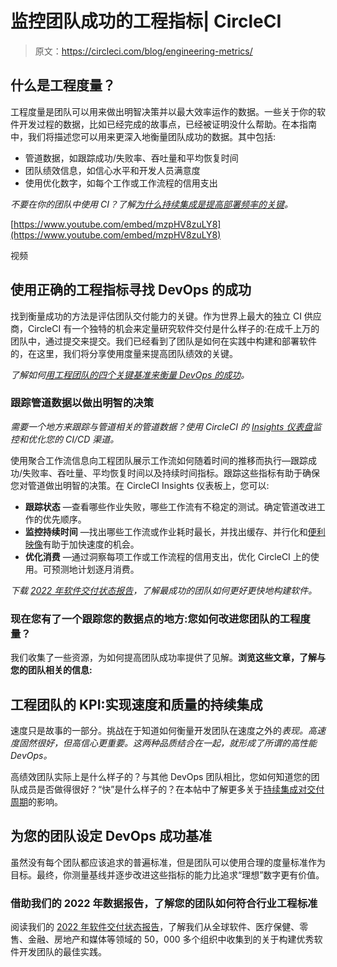 # 监控团队成功的工程指标| CircleCI

> 原文：<https://circleci.com/blog/engineering-metrics/>

## 什么是工程度量？

工程度量是团队可以用来做出明智决策并以最大效率运作的数据。一些关于你的软件开发过程的数据，比如已经完成的故事点，已经被证明没什么帮助。在本指南中，我们将描述您可以用来更深入地衡量团队成功的数据。其中包括:

*   管道数据，如跟踪成功/失败率、吞吐量和平均恢复时间
*   团队绩效信息，如信心水平和开发人员满意度
*   使用优化数字，如每个工作或工作流程的信用支出

*不要在你的团队中使用 CI？了解[为什么持续集成是提高部署频率的关键](https://circleci.com/blog/why-continuous-integration-is-key-to-stepping-up-deployment-frequency/)。*

[https://www.youtube.com/embed/mzpHV8zuLY8](https://www.youtube.com/embed/mzpHV8zuLY8)

视频

## 使用正确的工程指标寻找 DevOps 的成功

找到衡量成功的方法是评估团队交付能力的关键。作为世界上最大的独立 CI 供应商，CircleCI 有一个独特的机会来定量研究软件交付是什么样子的:在成千上万的团队中，通过提交来提交。我们已经看到了团队是如何在实践中构建和部署软件的，在这里，我们将分享使用度量来提高团队绩效的关键。

*了解如何[用工程团队的四个关键基准来衡量 DevOps 的成功](https://circleci.com/blog/how-to-measure-devops-success-4-key-metrics/)。*

### 跟踪管道数据以做出明智的决策

*需要一个地方来跟踪与管道相关的管道数据？使用 CircleCI 的 [Insights 仪表盘](https://circleci.com/blog/monitor-and-optimize-your-ci-cd-pipeline-with-insights-from-circleci/)监控和优化您的 CI/CD 渠道。*

使用聚合工作流信息向工程团队展示工作流如何随着时间的推移而执行—跟踪成功/失败率、吞吐量、平均恢复时间以及持续时间指标。跟踪这些指标有助于确保您对管道做出明智的决策。在 CircleCI Insights 仪表板上，您可以:

*   **跟踪状态** —查看哪些作业失败，哪些工作流有不稳定的测试。确定管道改进工作的优先顺序。
*   **监控持续时间** —找出哪些工作流或作业耗时最长，并找出缓存、并行化和[便利映像](https://circleci.com/blog/announcing-our-next-generation-convenience-images-smaller-faster-more-deterministic/)有助于加快速度的机会。
*   **优化消费** —通过洞察每项工作或工作流程的信用支出，优化 CircleCI 上的使用。可预测地计划逐月消费。

*下载 [2022 年软件交付状态报告](https://circleci.com/resources/2022-state-of-software-delivery/)，了解最成功的团队如何更好更快地构建软件。*

### 现在您有了一个跟踪您的数据点的地方:您如何改进您团队的工程度量？

我们收集了一些资源，为如何提高团队成功率提供了见解。**浏览这些文章，了解与您的团队相关的信息:**

## 工程团队的 KPI:实现速度和质量的持续集成

速度只是故事的一部分。挑战在于知道如何衡量开发团队在速度之外的*表现。高速度固然很好，但高信心更重要。这两种品质结合在一起，就形成了所谓的高性能 DevOps。*

高绩效团队实际上是什么样子的？与其他 DevOps 团队相比，您如何知道您的团队成员是否做得很好？“快”是什么样子的？在本帖中了解更多关于[持续集成对交付周期](https://circleci.com/blog/continuous-integrations-impact-on-lead-time/)的影响。

## 为您的团队设定 DevOps 成功基准

虽然没有每个团队都应该追求的普遍标准，但是团队可以使用合理的度量标准作为目标。最终，你测量基线并逐步改进这些指标的能力比追求“理想”数字更有价值。

### 借助我们的 2022 年数据报告，了解您的团队如何符合行业工程标准

阅读我们的 [2022 年软件交付状态报告](https://circleci.com/resources/2022-state-of-software-delivery/)，了解我们从全球软件、医疗保健、零售、金融、房地产和媒体等领域的 50，000 多个组织中收集到的关于构建优秀软件开发团队的最佳实践。